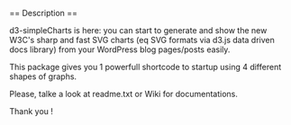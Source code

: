 
== Description ==

d3-simpleCharts is here: you can start to generate and show the new W3C's sharp and fast SVG charts 
(eq SVG formats via d3.js data driven docs library) from your WordPress blog pages/posts easily.

This package gives you 1 powerfull shortcode to startup using 4 different shapes of graphs.

Please, talke a look at readme.txt or  Wiki for documentations.

Thank you !

